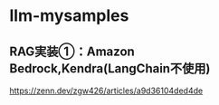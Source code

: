 # llm-mysamples
## RAG実装①：Amazon Bedrock,Kendra(LangChain不使用)

https://zenn.dev/zgw426/articles/a9d36104ded4de

